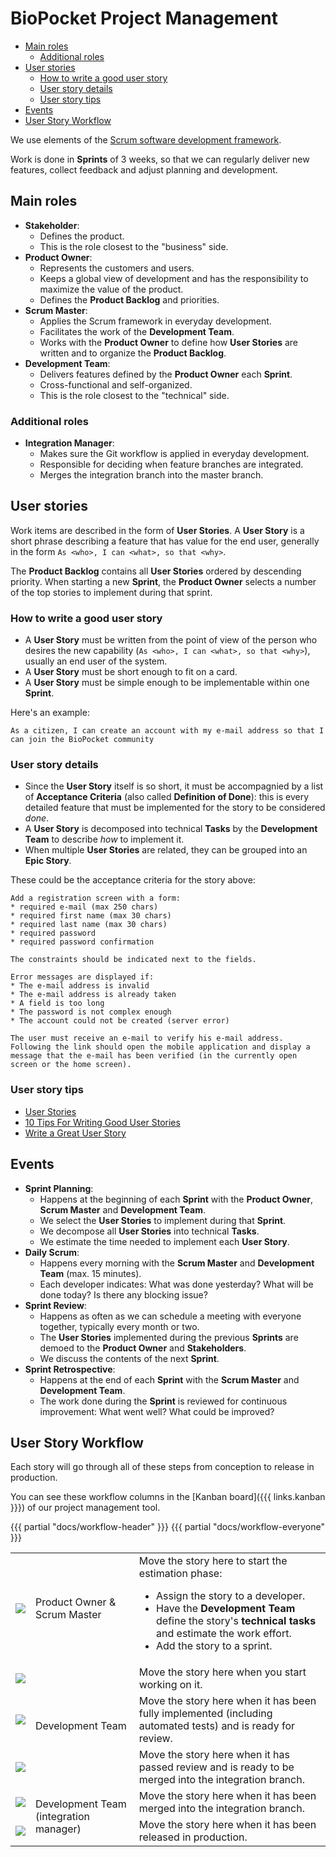 # BioPocket Project Management

<!-- START doctoc generated TOC please keep comment here to allow auto update -->
<!-- DON'T EDIT THIS SECTION, INSTEAD RE-RUN doctoc TO UPDATE -->


- [Main roles](#main-roles)
  - [Additional roles](#additional-roles)
- [User stories](#user-stories)
  - [How to write a good user story](#how-to-write-a-good-user-story)
  - [User story details](#user-story-details)
  - [User story tips](#user-story-tips)
- [Events](#events)
- [User Story Workflow](#user-story-workflow)

<!-- END doctoc generated TOC please keep comment here to allow auto update -->

We use elements of the [Scrum software development framework](https://en.wikipedia.org/wiki/Scrum_(software_development)).

Work is done in **Sprints** of 3 weeks, so that we can regularly deliver new features, collect feedback and adjust planning and development.



## Main roles

* **Stakeholder**:
  * Defines the product.
  * This is the role closest to the "business" side.
* **Product Owner**:
  * Represents the customers and users.
  * Keeps a global view of development and has the responsibility to maximize the value of the product.
  * Defines the **Product Backlog** and priorities.
* **Scrum Master**:
  * Applies the Scrum framework in everyday development.
  * Facilitates the work of the **Development Team**.
  * Works with the **Product Owner** to define how **User Stories** are written and to organize the **Product Backlog**.
* **Development Team**:
  * Delivers features defined by the **Product Owner** each **Sprint**.
  * Cross-functional and self-organized.
  * This is the role closest to the "technical" side.

### Additional roles

* **Integration Manager**:
  * Makes sure the Git workflow is applied in everyday development.
  * Responsible for deciding when feature branches are integrated.
  * Merges the integration branch into the master branch.



## User stories

Work items are described in the form of **User Stories**.
A **User Story** is a short phrase describing a feature that has value for the end user, generally in the form `As <who>, I can <what>, so that <why>`.

The **Product Backlog** contains all **User Stories** ordered by descending priority.
When starting a new **Sprint**, the **Product Owner** selects a number of the top stories to implement during that sprint.

### How to write a good user story

* A **User Story** must be written from the point of view of the person who desires the new capability (`As <who>, I can <what>, so that <why>`), usually an end user of the system.
* A **User Story** must be short enough to fit on a card.
* A **User Story** must be simple enough to be implementable within one **Sprint**.

Here's an example:

```
As a citizen, I can create an account with my e-mail address so that I can join the BioPocket community
```

### User story details

* Since the **User Story** itself is so short, it must be accompagnied by a list of **Acceptance Criteria** (also called **Definition of Done**):
  this is every detailed feature that must be implemented for the story to be considered *done*.
* A **User Story** is decomposed into technical **Tasks** by the **Development Team** to describe *how* to implement it.
* When multiple **User Stories** are related, they can be grouped into an **Epic Story**.

These could be the acceptance criteria for the story above:

```
Add a registration screen with a form:
* required e-mail (max 250 chars)
* required first name (max 30 chars)
* required last name (max 30 chars)
* required password
* required password confirmation

The constraints should be indicated next to the fields.

Error messages are displayed if:
* The e-mail address is invalid
* The e-mail address is already taken
* A field is too long
* The password is not complex enough
* The account could not be created (server error)

The user must receive an e-mail to verify his e-mail address.
Following the link should open the mobile application and display a message that the e-mail has been verified (in the currently open screen or the home screen).
```

### User story tips

* [User Stories](https://www.mountaingoatsoftware.com/agile/user-stories)
* [10 Tips For Writing Good User Stories](http://www.romanpichler.com/blog/10-tips-writing-good-user-stories/)
* [Write a Great User Story](https://help.rallydev.com/writing-great-user-story)



## Events

* **Sprint Planning**:
  * Happens at the beginning of each **Sprint** with the **Product Owner**, **Scrum Master** and **Development Team**.
  * We select the **User Stories** to implement during that **Sprint**.
  * We decompose all **User Stories** into technical **Tasks**.
  * We estimate the time needed to implement each **User Story**.
* **Daily Scrum**:
  * Happens every morning with the **Scrum Master** and **Development Team** (max. 15 minutes).
  * Each developer indicates: What was done yesterday? What will be done today? Is there any blocking issue?
* **Sprint Review**:
  * Happens as often as we can schedule a meeting with everyone together, typically every month or two.
  * The **User Stories** implemented during the previous **Sprints** are demoed to the **Product Owner** and **Stakeholders**.
  * We discuss the contents of the next **Sprint**.
* **Sprint Retrospective**:
  * Happens at the end of each **Sprint** with the **Scrum Master** and **Development Team**.
  * The work done during the **Sprint** is reviewed for continuous improvement: What went well? What could be improved?



## User Story Workflow

Each story will go through all of these steps from conception to release in production.

You can see these workflow columns in the [Kanban board]({{{ links.kanban }}}) of our project management tool.

<table>
{{{ partial "docs/workflow-header" }}}
  <tbody>
{{{ partial "docs/workflow-everyone" }}}
    <tr>
      <td><img src="https://img.shields.io/badge/%20-Estimation-ad7fa8.svg" /></td>
      <td>Product Owner & Scrum Master</td>
      <td>
        Move the story here to start the estimation phase:
        <ul>
          <li>Assign the story to a developer.</li>
          <li>Have the <strong>Development Team</strong> define the story's <strong>technical tasks</strong> and estimate the work effort.</li>
          <li>Add the story to a sprint.</li>
        </ul>
      </td>
    </tr>
    <tr>
      <td><img src="https://img.shields.io/badge/%20-In%20Progress-ff9900.svg" /></td>
      <td rowspan=3>Development Team</td>
      <td>Move the story here when you start working on it.</td>
    </tr>
    <tr>
      <td><img src="https://img.shields.io/badge/%20-Review-edd400.svg" /></td>
      <td>Move the story here when it has been fully implemented (including automated tests) and is ready for review.</td>
    </tr>
    <tr>
      <td><img src="https://img.shields.io/badge/%20-Integration-729fcf.svg" /></td>
      <td>Move the story here when it has passed review and is ready to be merged into the integration branch.</td>
    </tr>
    <tr>
      <td><img src="https://img.shields.io/badge/%20-Done-73d216.svg" /></td>
      <td rowspan=2>Development Team (integration manager)</td>
      <td>Move the story here when it has been merged into the integration branch.</td>
    </tr>
    <tr>
      <td><img src="https://img.shields.io/badge/%20-Released-5c3566.svg" /></td>
      <td>Move the story here when it has been released in production.</td>
    </tr>
  </tbody>
</table>
